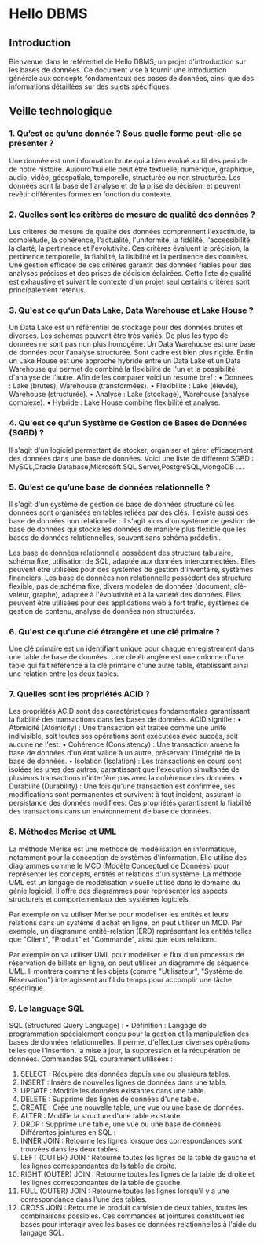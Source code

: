 # Hello DBMS

## Introduction

Bienvenue dans le référentiel de Hello DBMS, un projet d'introduction sur les bases de données. Ce document vise à fournir une introduction générale aux concepts fondamentaux des bases de données, ainsi que des informations détaillées sur des sujets spécifiques.

## Veille technologique

### 1. Qu’est ce qu’une donnée ? Sous quelle forme peut-elle se présenter ?

Une donnée est une information brute qui a bien évolué au fil des période de notre histoire. Aujourd'hui elle peut être textuelle, numérique, graphique, audio, vidéo, géospatiale, temporelle, structurée ou non structurée. Les données sont la base de l'analyse et de la prise de décision, et peuvent revêtir différentes formes en fonction du contexte.

### 2. Quelles sont les critères de mesure de qualité des données ?

Les critères de mesure de qualité des données comprennent l'exactitude, la complétude, la cohérence, l'actualité, l'uniformité, la fidélité, l'accessibilité, la clarté, la pertinence et l'évolutivité. Ces critères évaluent la précision, la pertinence temporelle, la fiabilité, la lisibilité et la pertinence des données. Une gestion efficace de ces critères garantit des données fiables pour des analyses précises et des prises de décision éclairées. Cette liste de qualité est exhaustive et suivant le contexte d'un projet seul certains critères sont principalement retenus.

### 3. Qu'est ce qu'un Data Lake, Data Warehouse et Lake House ?

Un Data Lake est un référentiel de stockage pour des données brutes et diverses. Les schémas peuvent être très variés. De plus les type de données ne sont pas non plus homogène.
Un Data Warehouse est une base de données pour l'analyse structurée. Sont cadre est bien plus rigide.
Enfin un Lake House est une approche hybride entre un Data Lake et un Data Warehouse qui permet de combiné la flexibilité de l'un et la possibilité d'analyse de l'autre.
Afin de les comparer voici un résumé bref :
•	Données : Lake (brutes), Warehouse (transformées).
•	Flexibilité : Lake (élevée), Warehouse (structurée).
•	Analyse : Lake (stockage), Warehouse (analyse complexe).
•	Hybride : Lake House combine flexibilité et analyse.


### 4. Qu'est ce qu'un Système de Gestion de Bases de Données (SGBD) ?

Il s'agit d'un logiciel permettant de stocker, organiser et gérer efficacement des données dans une base de données.
Voici une liste de différent SGBD : MySQL,Oracle Database,Microsoft SQL Server,PostgreSQL,MongoDB ....

### 5. Qu’est ce qu’une base de données relationnelle ?

Il s'agit d'un système de gestion de base de données structuré où les données sont organisées en tables reliées par des clés.
Il existe aussi des base de données non relationelle : il s'agit alors d'un système de gestion de base de données qui stocke les données de manière plus flexible que les bases de données relationnelles, souvent sans schéma prédéfini.

Les base de données relationnelle possèdent des structure tabulaire, schéma fixe, utilisation de SQL, adaptée aux données interconnectées. Elles peuvent être utilisées pour des systèmes de gestion d'inventaire, systèmes financiers.
Les base de données non relationnelle possèdent des structure flexible, pas de schéma fixe, divers modèles de données (document, clé-valeur, graphe), adaptée à l'évolutivité et à la variété des données. Elles peuvent être utilisées pour des applications web à fort trafic, systèmes de gestion de contenu, analyse de données non structurées.


### 6. Qu'est ce qu'une clé étrangère et une clé primaire ?

Une clé primaire est un identifiant unique pour chaque enregistrement dans une table de base de données.
Une clé étrangère est une colonne d'une table qui fait référence à la clé primaire d'une autre table, établissant ainsi une relation entre les deux tables.

### 7. Quelles sont les propriétés ACID ?

Les propriétés ACID sont des caractéristiques fondamentales garantissant la fiabilité des transactions dans les bases de données. ACID signifie :
•	Atomicité (Atomicity) : Une transaction est traitée comme une unité indivisible, soit toutes ses opérations sont exécutées avec succès, soit aucune ne l'est.
•	Cohérence (Consistency) : Une transaction amène la base de données d'un état valide à un autre, préservant l'intégrité de la base de données.
•	Isolation (Isolation) : Les transactions en cours sont isolées les unes des autres, garantissant que l'exécution simultanée de plusieurs transactions n'interfère pas avec la cohérence des données.
•	Durabilité (Durability) : Une fois qu'une transaction est confirmée, ses modifications sont permanentes et survivent à tout incident, assurant la persistance des données modifiées.
Ces propriétés garantissent la fiabilité des transactions dans un environnement de base de données.

### 8. Méthodes Merise et UML

La méthode Merise est une méthode de modélisation en informatique, notamment pour la conception de systèmes d'information. Elle utilise des diagrammes comme le MCD (Modèle Conceptuel de Données) pour représenter les concepts, entités et relations d'un système.
La méthode UML est un langage de modélisation visuelle utilisé dans le domaine du génie logiciel. Il offre des diagrammes pour représenter les aspects structurels et comportementaux des systèmes logiciels.

Par exemple on va utiliser Merise pour modéliser les entités et leurs relations dans un système d'achat en ligne, on peut utiliser un MCD. Par exemple, un diagramme entité-relation (ERD) représentant les entités telles que "Client", "Produit" et "Commande", ainsi que leurs relations.

Par exemple on va utiliser UML pour modéliser le flux d'un processus de réservation de billets en ligne, on peut utiliser un diagramme de séquence UML. Il montrera comment les objets (comme "Utilisateur", "Système de Réservation") interagissent au fil du temps pour accomplir une tâche spécifique.

### 9. Le language SQL

SQL (Structured Query Language) :
•	Définition : Langage de programmation spécialement conçu pour la gestion et la manipulation des bases de données relationnelles. Il permet d'effectuer diverses opérations telles que l'insertion, la mise à jour, la suppression et la récupération de données.
Commandes SQL couramment utilisées :
1.	SELECT : Récupère des données depuis une ou plusieurs tables.
2.	INSERT : Insère de nouvelles lignes de données dans une table.
3.	UPDATE : Modifie les données existantes dans une table.
4.	DELETE : Supprime des lignes de données d'une table.
5.	CREATE : Crée une nouvelle table, une vue ou une base de données.
6.	ALTER : Modifie la structure d'une table existante.
7.	DROP : Supprime une table, une vue ou une base de données.
Différentes jointures en SQL :
1.	INNER JOIN : Retourne les lignes lorsque des correspondances sont trouvées dans les deux tables.
2.	LEFT (OUTER) JOIN : Retourne toutes les lignes de la table de gauche et les lignes correspondantes de la table de droite.
3.	RIGHT (OUTER) JOIN : Retourne toutes les lignes de la table de droite et les lignes correspondantes de la table de gauche.
4.	FULL (OUTER) JOIN : Retourne toutes les lignes lorsqu'il y a une correspondance dans l'une des tables.
5.	CROSS JOIN : Retourne le produit cartésien de deux tables, toutes les combinaisons possibles.
Ces commandes et jointures constituent les bases pour interagir avec les bases de données relationnelles à l'aide du langage SQL.



